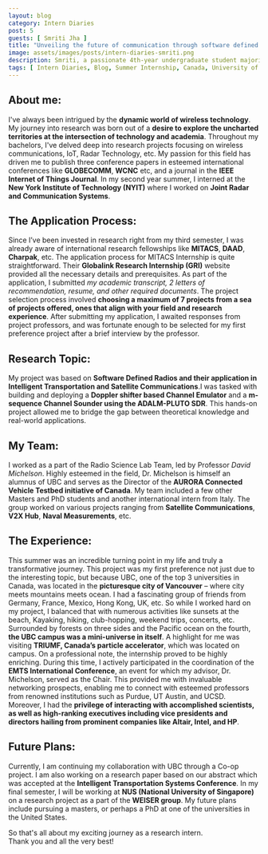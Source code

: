 ```yaml
---
layout: blog
category: Intern Diaries
post: 5
guests: [ Smriti Jha ]
title: "Unveiling the future of communication through software defined radios"
image: assets/images/posts/intern-diaries-smriti.png
description: Smriti, a passionate 4th-year undergraduate student majoring in Electrical Engineering, dives into her incredible summer in Vancouver, at the University of British Columbia (UBC), where she assumes the role of a MITACS Research Intern. Her focus revolves around a captivating venture within the domain of next-generation Wireless Communications.
tags: [ Intern Diaries, Blog, Summer Internship, Canada, University of British Columbia (UBC) ]
---
```


## About me:  
I've always been intrigued by the **dynamic world of wireless technology**. My journey into
research was born out of a **desire to explore the uncharted territories at the intersection of
technology and academia**. Throughout my bachelors, I've delved deep into research projects
focusing on wireless communications, IoT, Radar Technology, etc. My passion for this field has
driven me to publish three conference papers in esteemed international conferences like
**GLOBECOMM**, **WCNC** etc, and a journal in the **IEEE Internet of Things Journal**. In my second
year summer, I interned at the **New York Institute of Technology (NYIT)** where I worked on **Joint
Radar and Communication Systems**.



## The Application Process:  
Since I’ve been invested in research right from my third semester, I was already aware of
international research fellowships like **MITACS**, **DAAD**, **Charpak**, etc.
The application process for MITACS Internship is quite straightforward. Their **Globalink
Research Internship (GRI)** website provided all the necessary details and prerequisites. As part
of the application, I submitted *my academic transcript, 2 letters of recommendation, resume,
and other required documents*. The project selection process involved **choosing a maximum of 7
projects from a sea of projects offered, ones that align with your field and research experience**.
After submitting my application, I awaited responses from project professors, and was fortunate
enough to be selected for my first preference project after a brief interview by the professor.



## Research Topic:  
My project was based on **Software Defined Radios and their application in Intelligent
Transportation and Satellite Communications**.I was tasked with building and deploying a **Doppler shifter based Channel Emulator** and a **m-sequence Channel Sounder using the ADALM-PLUTO SDR**. This hands-on project allowed
me to bridge the gap between theoretical knowledge and real-world applications.



## My Team:  
I worked as a part of the Radio Science Lab Team, led by Professor *David Michelson*. Highly
esteemed in the field, Dr. Michelson is himself an alumnus of UBC and serves as the Director of
the **AURORA Connected Vehicle Testbed initiative of Canada**. My team included a few other Masters and PhD students and another international intern from Italy. The group worked on various projects ranging from **Satellite Communications**, **V2X Hub**, **Naval Measurements**, etc.



## The Experience:
This summer was an incredible turning point in my life and truly a transformative journey. This
project was my first preference not just due to the interesting topic, but because UBC, one of the
top 3 universities in Canada, was located in the **picturesque city of Vancouver** – where city
meets mountains meets ocean. I had a fascinating group of friends from Germany, France,
Mexico, Hong Kong, UK, etc. So while I worked hard on my project, I balanced that with
numerous activities like sunsets at the beach, Kayaking, hiking, club-hopping, weekend trips,
concerts, etc. Surrounded by forests on three sides and the Pacific ocean on the fourth, **the
UBC campus was a mini-universe in itself**. A highlight for me was visiting **TRIUMF, Canada’s
particle accelerator**, which was located on campus.
On a professional note, the internship proved to be highly enriching. During this time, I actively
participated in the coordination of the **EMTS International Conference**, an event for which my
advisor, Dr. Michelson, served as the Chair. This provided me with invaluable networking
prospects, enabling me to connect with esteemed professors from renowned institutions such
as Purdue, UT Austin, and UCSD. Moreover, I had the **privilege of interacting with accomplished
scientists, as well as high-ranking executives including vice presidents and directors hailing from
prominent companies like Altair, Intel, and HP**.



## Future Plans: 
Currently, I am continuing my collaboration with UBC through a Co-op project. I am also working
on a research paper based on our abstract which was accepted at the **Intelligent Transportation
Systems Conference**. In my final semester, I will be working at **NUS (National University of
Singapore)** on a research project as a part of the **WEISER group**. My future plans include
pursuing a masters, or perhaps a PhD at one of the universities in the United States.


So that's all about my exciting journey as a research intern.  
Thank you and all the very best! 